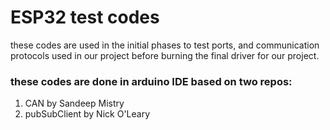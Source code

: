 # ESP32 test codes
these codes are used in the initial phases to test ports, and communication protocols used in our project before burning the final driver for our project.

### these codes are done in arduino IDE based on two repos:
1. CAN by Sandeep Mistry
2. pubSubClient by Nick O'Leary